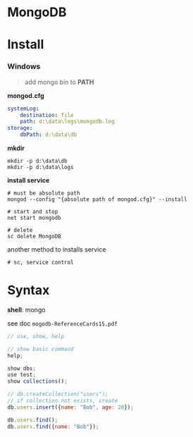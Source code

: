 # MongoDB

# Install

### Windows

> add mongo bin to **PATH**

**mongod.cfg**

```yaml
systemLog:
    destination: file
    path: d:\data\logs\mongodb.log
storage:
    dbPath: d:\data\db
```

**mkdir**

```shell
mkdir -p d:\data\db
mkdir -p d:\data\logs
```

**install service**

```shell
# must be absolute path
mongod --config "{absolute path of mongod.cfg}" --install

# start and stop
net start mongodb

# delete
sc delete MongoDB
```

another method to installs service

```shell
# sc, service control

```

# Syntax

**shell**: mongo

see  doc `mogodb-ReferenceCards15.pdf`

```js
// use, show, help

// show basic command
help;

show dbs;
use test;
show collections();

// db.createCollection("users");
// if collection not exists, create 
db.users.insert({name: "Bob", age: 20});

db.users.find();
db.users.find({name: "Bob"});
```

